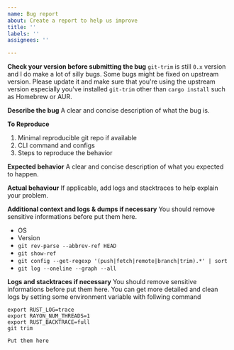 ```yaml
---
name: Bug report
about: Create a report to help us improve
title: ''
labels: ''
assignees: ''

---
```


**Check your version before submitting the bug**
`git-trim` is still `0.x` version and I do make a lot of silly bugs.
Some bugs might be fixed on upstream version. Please update it and make sure that you're using the upstream version
especially you've installed `git-trim` other than `cargo install` such as Homebrew or AUR.

**Describe the bug**
A clear and concise description of what the bug is.

**To Reproduce**
1. Minimal reproducible git repo if available
2. CLI command and configs
3. Steps to reproduce the behavior

**Expected behavior**
A clear and concise description of what you expected to happen.

**Actual behaviour**
If applicable, add logs and stacktraces to help explain your problem.

**Additional context and logs & dumps if necessary**
You should remove sensitive informations before put them here.
 - OS
 - Version
 - `git rev-parse --abbrev-ref HEAD`
 - `git show-ref`
 - `git config --get-regexp '(push|fetch|remote|branch|trim).*' | sort`
 - `git log --oneline --graph --all`

**Logs and stacktraces if necessary**
You should remove sensitive informations before put them here.
You can get more detailed and clean logs by setting some environment variable with follwing command
```shell
export RUST_LOG=trace
export RAYON_NUM_THREADS=1
export RUST_BACKTRACE=full
git trim
```

```
Put them here
```
